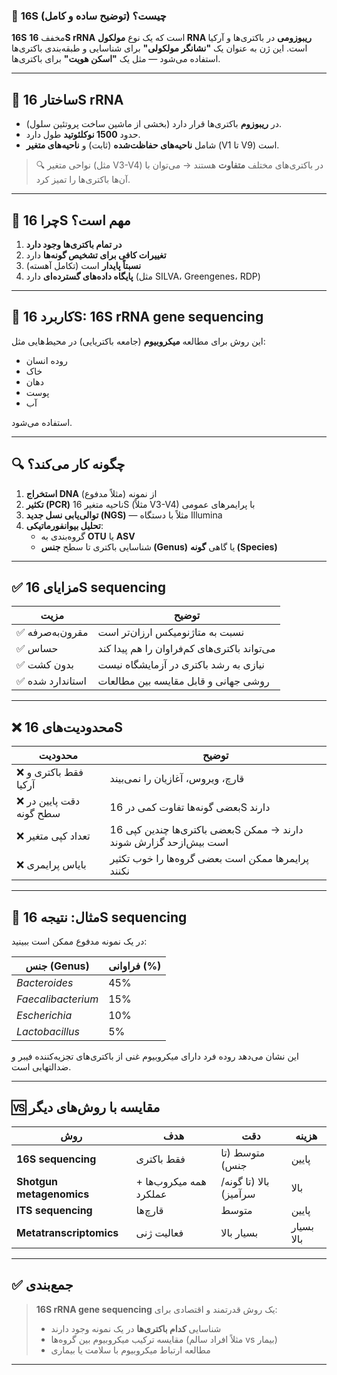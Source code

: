 ### 🔬 **16S چیست؟ (توضیح ساده و کامل)**

**16S** مخفف **16S rRNA** است که یک نوع **مولکول RNA ریبوزومی** در باکتری‌ها و آرکیا است. این ژن به عنوان یک **"نشانگر مولکولی"** برای شناسایی و طبقه‌بندی باکتری‌ها استفاده می‌شود — مثل یک **"اسکن هویت"** برای باکتری‌ها.

---

## 🧬 ساختار 16S rRNA

- در **ریبوزوم** باکتری‌ها قرار دارد (بخشی از ماشین ساخت پروتئین سلول).
- حدود **1500 نوکلئوتید** طول دارد.
- شامل **ناحیه‌های حفاظت‌شده** (ثابت) و **ناحیه‌های متغیر** (V1 تا V9) است.

> 🔍 نواحی متغیر (مثل V3-V4) در باکتری‌های مختلف **متفاوت** هستند → می‌توان با آن‌ها باکتری‌ها را تمیز کرد.

---

## 🎯 چرا 16S مهم است؟

1. **در تمام باکتری‌ها وجود دارد**  
2. **تغییرات کافی برای تشخیص گونه‌ها** دارد  
3. **نسبتاً پایدار** است (تکامل آهسته)  
4. **پایگاه داده‌های گسترده‌ای** دارد (مثل SILVA، Greengenes، RDP)

---

## 🧪 کاربرد 16S: **16S rRNA gene sequencing**

این روش برای مطالعه **میکروبیوم** (جامعه باکتریایی) در محیط‌هایی مثل:

- روده انسان
- خاک
- دهان
- پوست
- آب

استفاده می‌شود.

---

## 🔍 چگونه کار می‌کند؟

1. **استخراج DNA** از نمونه (مثلاً مدفوع)
2. **تکثیر (PCR)** ناحیه متغیر 16S (مثلاً V3-V4) با پرایمرهای عمومی
3. **توالی‌یابی نسل جدید (NGS)** — مثلاً با دستگاه Illumina
4. **تحلیل بیوانفورماتیکی**:
   - گروه‌بندی به **OTU** یا **ASV**
   - شناسایی باکتری تا سطح **جنس (Genus)** یا گاهی **گونه (Species)**

---

## ✅ مزایای 16S sequencing

| مزیت | توضیح |
|------|--------|
| ✅ مقرون‌به‌صرفه | نسبت به متاژنومیکس ارزان‌تر است |
| ✅ حساس | می‌تواند باکتری‌های کم‌فراوان را هم پیدا کند |
| ✅ بدون کشت | نیازی به رشد باکتری در آزمایشگاه نیست |
| ✅ استاندارد شده | روشی جهانی و قابل مقایسه بین مطالعات |

---

## ❌ محدودیت‌های 16S

| محدودیت | توضیح |
|--------|--------|
| ❌ فقط باکتری و آرکیا | قارچ، ویروس، آغازیان را نمی‌بیند |
| ❌ دقت پایین در سطح گونه | بعضی گونه‌ها تفاوت کمی در 16S دارند |
| ❌ تعداد کپی متغیر | بعضی باکتری‌ها چندین کپی 16S دارند → ممکن است بیش‌ازحد گزارش شوند |
| ❌ بایاس پرایمری | پرایمرها ممکن است بعضی گروه‌ها را خوب تکثیر نکنند |

---

## 🧩 مثال: نتیجه 16S sequencing

در یک نمونه مدفوع ممکن است ببینید:

| جنس (Genus) | فراوانی (%) |
|-------------|-------------|
| *Bacteroides* | 45% |
| *Faecalibacterium* | 15% |
| *Escherichia* | 10% |
| *Lactobacillus* | 5% |

این نشان می‌دهد روده فرد دارای میکروبیوم غنی از باکتری‌های تجزیه‌کننده فیبر و ضدالتهابی است.

---

## 🆚 مقایسه با روش‌های دیگر

| روش | هدف | دقت | هزینه |
|------|------|------|-------|
| **16S sequencing** | فقط باکتری | متوسط (تا جنس) | پایین |
| **Shotgun metagenomics** | همه میکروب‌ها + عملکرد | بالا (تا گونه/سرآمیز) | بالا |
| **ITS sequencing** | قارچ‌ها | متوسط | پایین |
| **Metatranscriptomics** | فعالیت ژنی | بسیار بالا | بسیار بالا |

---

## ✅ جمع‌بندی

> **16S rRNA gene sequencing** یک روش قدرتمند و اقتصادی برای:
> - شناسایی **کدام باکتری‌ها** در یک نمونه وجود دارند
> - مقایسه ترکیب میکروبیوم بین گروه‌ها (مثلاً افراد سالم vs بیمار)
> - مطالعه ارتباط میکروبیوم با سلامت یا بیماری

---
